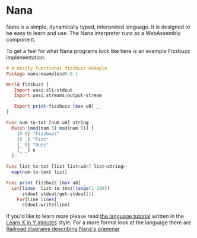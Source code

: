 # Nana

Nana is a simple, dynamically typed, interpreted language. It is designed to be
easy to learn and use. The Nana interpreter runs as a WebAssembly component.

To get a feel for what Nana programs look like here is an example Fizzbuzz
implementation:

``` haskell
# A mostly functional fizzbuzz example
Package nana:examples@0.0.1

World fizzbuzz [
   Import wasi:cli/stdout
   Import wasi:streams/output-stream

   Export print-fizzbuzz [max u8] _
]

Func num-to-txt [num u8] string
  Match [mod(num 3) mod(num 5)] [
    [0 0] "Fizzbuzz"
    [0 _] "Fizz"
    [_ 0] "Buzz"
    [_ _] n
  ]

Func list-to-txt [list list<u8>] list<string>
  map(num-to-text list)

Func print-fizzbuzz [max u8] _
  Let[lines  list-to-text(range(1 100))
      stdout stdout/get-stdout()]
    For[line lines]
      stdout.write(line)
```

If you'd like to learn more please read [the language
tutorial](./blob/main/examples/learn_x_in_y_minutes.nana) written in the [Learn
X in Y minutes](https://learnxinyminutes.com) style. For a more formal look
at the language there are [Railroad diagrams describing Nana's
grammar](./blob/main/docs/grammar/index.md)